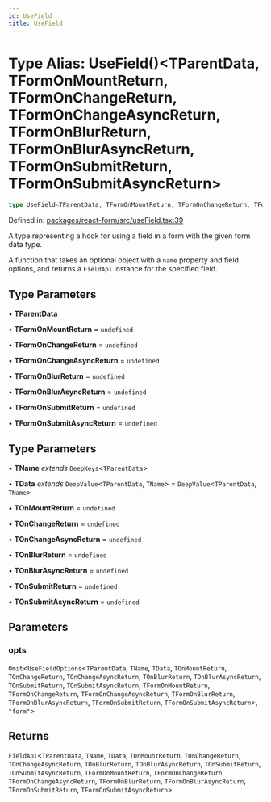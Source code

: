 ```yaml
---
id: UseField
title: UseField
---
```


<!-- DO NOT EDIT: this page is autogenerated from the type comments -->

# Type Alias: UseField()\<TParentData, TFormOnMountReturn, TFormOnChangeReturn, TFormOnChangeAsyncReturn, TFormOnBlurReturn, TFormOnBlurAsyncReturn, TFormOnSubmitReturn, TFormOnSubmitAsyncReturn\>

```ts
type UseField<TParentData, TFormOnMountReturn, TFormOnChangeReturn, TFormOnChangeAsyncReturn, TFormOnBlurReturn, TFormOnBlurAsyncReturn, TFormOnSubmitReturn, TFormOnSubmitAsyncReturn> = <TName, TData, TOnMountReturn, TOnChangeReturn, TOnChangeAsyncReturn, TOnBlurReturn, TOnBlurAsyncReturn, TOnSubmitReturn, TOnSubmitAsyncReturn>(opts) => FieldApi<TParentData, TName, TData, TOnMountReturn, TOnChangeReturn, TOnChangeAsyncReturn, TOnBlurReturn, TOnBlurAsyncReturn, TOnSubmitReturn, TOnSubmitAsyncReturn, TFormOnMountReturn, TFormOnChangeReturn, TFormOnChangeAsyncReturn, TFormOnBlurReturn, TFormOnBlurAsyncReturn, TFormOnSubmitReturn, TFormOnSubmitAsyncReturn>;
```

Defined in: [packages/react-form/src/useField.tsx:39](https://github.com/TanStack/form/blob/main/packages/react-form/src/useField.tsx#L39)

A type representing a hook for using a field in a form with the given form data type.

A function that takes an optional object with a `name` property and field options, and returns a `FieldApi` instance for the specified field.

## Type Parameters

• **TParentData**

• **TFormOnMountReturn** = `undefined`

• **TFormOnChangeReturn** = `undefined`

• **TFormOnChangeAsyncReturn** = `undefined`

• **TFormOnBlurReturn** = `undefined`

• **TFormOnBlurAsyncReturn** = `undefined`

• **TFormOnSubmitReturn** = `undefined`

• **TFormOnSubmitAsyncReturn** = `undefined`

## Type Parameters

• **TName** *extends* `DeepKeys`\<`TParentData`\>

• **TData** *extends* `DeepValue`\<`TParentData`, `TName`\> = `DeepValue`\<`TParentData`, `TName`\>

• **TOnMountReturn** = `undefined`

• **TOnChangeReturn** = `undefined`

• **TOnChangeAsyncReturn** = `undefined`

• **TOnBlurReturn** = `undefined`

• **TOnBlurAsyncReturn** = `undefined`

• **TOnSubmitReturn** = `undefined`

• **TOnSubmitAsyncReturn** = `undefined`

## Parameters

### opts

`Omit`\<`UseFieldOptions`\<`TParentData`, `TName`, `TData`, `TOnMountReturn`, `TOnChangeReturn`, `TOnChangeAsyncReturn`, `TOnBlurReturn`, `TOnBlurAsyncReturn`, `TOnSubmitReturn`, `TOnSubmitAsyncReturn`, `TFormOnMountReturn`, `TFormOnChangeReturn`, `TFormOnChangeAsyncReturn`, `TFormOnBlurReturn`, `TFormOnBlurAsyncReturn`, `TFormOnSubmitReturn`, `TFormOnSubmitAsyncReturn`\>, `"form"`\>

## Returns

`FieldApi`\<`TParentData`, `TName`, `TData`, `TOnMountReturn`, `TOnChangeReturn`, `TOnChangeAsyncReturn`, `TOnBlurReturn`, `TOnBlurAsyncReturn`, `TOnSubmitReturn`, `TOnSubmitAsyncReturn`, `TFormOnMountReturn`, `TFormOnChangeReturn`, `TFormOnChangeAsyncReturn`, `TFormOnBlurReturn`, `TFormOnBlurAsyncReturn`, `TFormOnSubmitReturn`, `TFormOnSubmitAsyncReturn`\>
